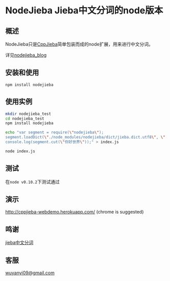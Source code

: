 # NodeJieba Jieba中文分词的node版本

## 概述

NodeJieba只是[CppJieba]简单包装而成的node扩展，用来进行中文分词。

详见[nodejieba_blog]

## 安装和使用

`npm install nodejieba`

## 使用实例

```sh
mkdir nodejieba_test
cd nodejieba_test
npm install nodejieba

echo "var segment = require(\"nodejieba\");
segment.loadDict(\"./node_modules/nodejieba/dict/jieba.dict.utf8\", \"./node_modules/nodejieba/dict/hmm_model.utf8\");
console.log(segment.cut(\"你好世界\"));" > index.js

node index.js
```

## 测试

在`node v0.10.2`下测试通过

## 演示

http://cppjieba-webdemo.herokuapp.com/
(chrome is suggested)

## 鸣谢

[jieba中文分词](https://github.com/fxsjy/jieba)

## 客服

wuyanyi09@gmail.com

[nodejieba_blog]:http://aszxqw.github.io/jekyll/update/2014/02/22/nodejs-cpp-addon-nodejieba.html
[CppJieba]:https://github.com/aszxqw/cppjieba.git
